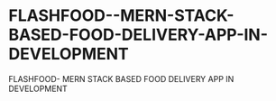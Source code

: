 # FLASHFOOD--MERN-STACK-BASED-FOOD-DELIVERY-APP-IN-DEVELOPMENT
FLASHFOOD- MERN STACK BASED FOOD DELIVERY APP IN DEVELOPMENT
